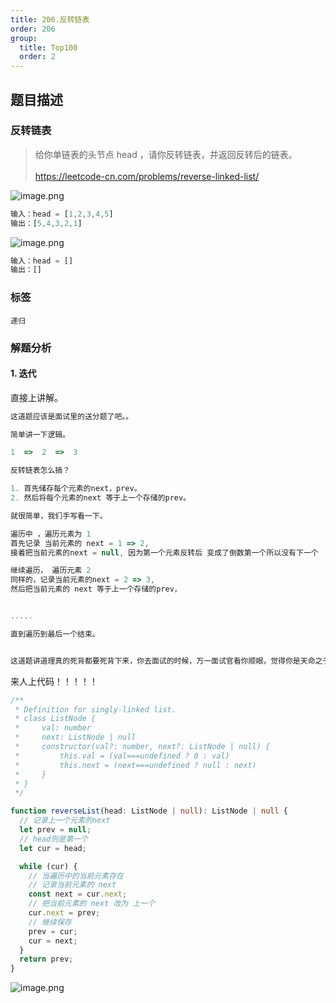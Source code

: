 ```yaml
---
title: 206.反转链表
order: 206
group:
  title: Top100
  order: 2
---
```


## 题目描述

### 反转链表

> 给你单链表的头节点 head ，请你反转链表，并返回反转后的链表。 <br/><br/> https://leetcode-cn.com/problems/reverse-linked-list/

![image.png](https://p1-juejin.byteimg.com/tos-cn-i-k3u1fbpfcp/bc91f0b70c8b4e60adb2ce0f058ae552~tplv-k3u1fbpfcp-watermark.image)

```typescript
输入：head = [1,2,3,4,5]
输出：[5,4,3,2,1]
```

![image.png](https://p3-juejin.byteimg.com/tos-cn-i-k3u1fbpfcp/072e684dfbdd4ae882c84dfc88cde042~tplv-k3u1fbpfcp-watermark.image)

```typescript
输入：head = []
输出：[]
```

### 标签

`递归`

### 解题分析

#### 1. 迭代

直接上讲解。

```typescript
这道题应该是面试里的送分题了吧。。

简单讲一下逻辑。

1  =>  2  =>  3

反转链表怎么搞？

1. 首先储存每个元素的next，prev。
2. 然后将每个元素的next 等于上一个存储的prev。

就很简单，我们手写看一下。

遍历中 ，遍历元素为 1
首先记录 当前元素的 next = 1 => 2,
接着把当前元素的next = null, 因为第一个元素反转后 变成了倒数第一个所以没有下一个

继续遍历， 遍历元素 2
同样的，记录当前元素的next = 2 => 3,
然后把当前元素的 next 等于上一个存储的prev，


.....

直到遍历到最后一个结束。


这道题讲道理真的死背都要死背下来，你去面试的时候，万一面试官看你顺眼，觉得你是天命之子，立马给你一道反转链表作为送分题，岂不是起了作用！！！
```

来人上代码！！！！！

```typescript
/**
 * Definition for singly-linked list.
 * class ListNode {
 *     val: number
 *     next: ListNode | null
 *     constructor(val?: number, next?: ListNode | null) {
 *         this.val = (val===undefined ? 0 : val)
 *         this.next = (next===undefined ? null : next)
 *     }
 * }
 */

function reverseList(head: ListNode | null): ListNode | null {
  // 记录上一个元素的next
  let prev = null;
  // head则是第一个
  let cur = head;

  while (cur) {
    // 当遍历中的当前元素存在
    // 记录当前元素的 next
    const next = cur.next;
    // 把当前元素的 next 改为 上一个
    cur.next = prev;
    // 继续保存
    prev = cur;
    cur = next;
  }
  return prev;
}
```

![image.png](https://p6-juejin.byteimg.com/tos-cn-i-k3u1fbpfcp/87223d9c5c674dd69652f580e4bfbc0a~tplv-k3u1fbpfcp-watermark.image)
